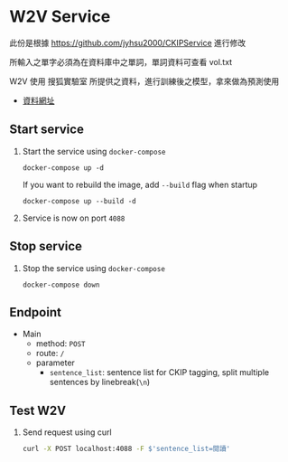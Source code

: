 # W2V Service

此份是根據 https://github.com/jyhsu2000/CKIPService 進行修改

所輸入之單字必須為在資料庫中之單詞，單詞資料可查看 vol.txt

W2V 使用 搜狐實驗室 所提供之資料，進行訓練後之模型，拿來做為預測使用
- [資料網址](http://www.sogou.com/labs/resource/cs.php)

## Start service
1. Start the service using `docker-compose`
    ```
    docker-compose up -d
    ```
    If you want to rebuild the image, add `--build` flag when startup
    ```
    docker-compose up --build -d
    ```
2. Service is now on port `4088`

## Stop service
1. Stop the service using `docker-compose`
    ```
    docker-compose down
    ```

## Endpoint
- Main
    - method: `POST`
    - route: `/`
    - parameter
        - `sentence_list`: sentence list for CKIP tagging, split multiple sentences by linebreak(`\n`)

## Test W2V
1. Send request using curl
    ``` bash
    curl -X POST localhost:4088 -F $'sentence_list=閱讀'
